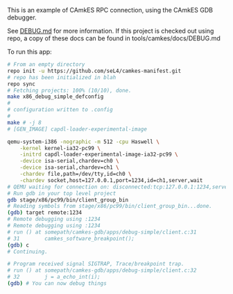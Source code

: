 <!--
     Copyright 2017, Data61
     Commonwealth Scientific and Industrial Research Organisation (CSIRO)
     ABN 41 687 119 230.

     This software may be distributed and modified according to the terms of
     the BSD 2-Clause license. Note that NO WARRANTY is provided.
     See "LICENSE_BSD2.txt" for details.

     @TAG(DATA61_BSD)
-->

This is an example of CAmkES RPC connection, using the CAmkES GDB debugger.

See [DEBUG.md](https://github.com/seL4/camkes-tool/blob/master/docs/DEBUG.md) for more information.
If this project is checked out using repo, a copy of these docs can be found in tools/camkes/docs/DEBUG.md

To run this app:
```bash
# From an empty directory
repo init -u https://github.com/seL4/camkes-manifest.git
# repo has been initialized in blah
repo sync
# Fetching projects: 100% (10/10), done.
make x86_debug_simple_defconfig
#
# configuration written to .config
#
make # -j 8
# [GEN_IMAGE] capdl-loader-experimental-image

qemu-system-i386 -nographic -m 512 -cpu Haswell \
    -kernel kernel-ia32-pc99 \
    -initrd capdl-loader-experimental-image-ia32-pc99 \
    -device isa-serial,chardev=ch0 \
    -device isa-serial,chardev=ch1 \
    -chardev file,path=/dev/tty,id=ch0 \
    -chardev socket,host=127.0.0.1,port=1234,id=ch1,server,wait
# QEMU waiting for connection on: disconnected:tcp:127.0.0.1:1234,server
# Run gdb in your top level project
gdb stage/x86/pc99/bin/client_group_bin
# Reading symbols from stage/x86/pc99/bin/client_group_bin...done.
(gdb) target remote:1234
# Remote debugging using :1234
# Remote debugging using :1234
# run () at somepath/camkes-gdb/apps/debug-simple/client.c:31
# 31	    camkes_software_breakpoint();
(gdb) c
# Continuing.

# Program received signal SIGTRAP, Trace/breakpoint trap.
# run () at somepath/camkes-gdb/apps/debug-simple/client.c:32
# 32	    j = a_echo_int(i);
(gdb) # You can now debug things
```